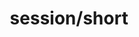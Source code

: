---
title: session/short
layout: genome-project/gene
planted: 2023-11-05T05:36:20Z
tended: 2023-11-05T05:36:20Z
---